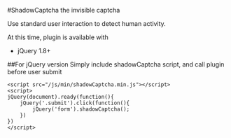 #ShadowCaptcha the invisible captcha

Use standard user interaction to detect human activity.

At this time, plugin is available with
- jQuery 1.8+


##For jQuery version
Simply include shadowCaptcha script, and call plugin before user submit

	<script src="/js/min/shadowCaptcha.min.js"></script>
	<script>
	jQuery(document).ready(function(){
		jQuery('.submit').click(function(){
			jQuery('form').shadowCaptcha();
		})
	})
	</script>